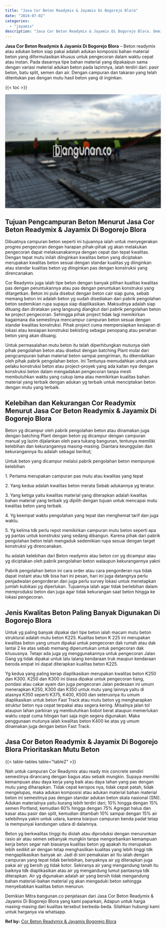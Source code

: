 ```yaml
---
title: "Jasa Cor Beton Readymix & Jayamix Di Bogorejo Blora"
date: "2024-07-02"
categories: 
  - "jayamix"
description: "Jasa Cor Beton Readymix & Jayamix Di Bogorejo Blora. Demikian Mitra bangunan.co penjelasan dari Jasa Cor Beton Readymix & Jayamix Di Bogorejo Blora yang kami..."
---
```


**Jasa Cor Beton Readymix & Jayamix Di Bogorejo Blora** – Beton readymix atau adukan beton siap pakai adalah adukan komposisi bahan material beton yang diformulasikan khusus untuk pengecoran dalam waktu cepat atau instan. Pada dasarnya tipe bahan material yang dipakaipun sama dengan variasi material adukan beton pada lazimnya, ialah terdiri dari: pasir beton, batu split, semen dan air. Dengan campuran dan takaran yang telah ditentukan pas dengan mutu hasil beton yang di inginkan.

{{< toc >}}

![Jasa Cor Beton Readymix & Jayamix Di Bogorejo Blora](/images/jasa-cor-readymix-38.png)

## Tujuan Pengcampuran Beton Menurut Jasa Cor Beton Readymix & Jayamix Di Bogorejo Blora

Dibuatnya campuran beton seperti ini tujuannya ialah untuk menyegerakan progres pengecoran dengan harapan pihak-pihak yg akan melakukan pengecoran dapat melaksanakannya dengan cepat dan tepat kwalitas. Dengan tepat mutu inilah diinginkan kwalitas beton yang diciptakan merupakan kwalitas beton sesuai dengan standar kualitas yg diinginkan atau standar kualitas beton yg diinginkan pas dengan konstruksi yang direncanakan.

Cor Readymix juga ialah tipe beton dengan banyak pilihan kualitas kwalitas pas dengan peruntukannya atau pas dengan peruntukan konstruksi yang ditargetkan. Beton ini pula disebut dengan beton cair siap guna, sebab memang beton ini adalah beton yg sudah disediakan dari pabrik pengolahan beton sedemikian rupa supaya siap diaplikasikan. Maksudnya adalah siap dituang dan diratakan yang langsung diangkut dari pabrik pengolahan beton ke project pengecoran. Sehingga pihak project tidak lagi memikirkan bagaimana dia semestinya mencampur campuran beton sesuai dengan standar kwalitas konstruksi. Pihak project cuma mempersiapkan kesiapan di lokasi atau kesiapan konstruksi bekisting sebagai penopang atau penahan beton yang akan dituang.

Untuk permasalahan mutu beton itu telah diperhitungkan mutunya oleh pihak pengolahan beton atau disebut dengan batching Plant mulai dari pengcampuran bahan material beton sampai pengiriman, itu dikendalikan oleh pihak pabrik pengolahan beton. Ini Tentunya memudahkan untuk para pelaku konstruksi beton atau project-proyek yang ada kaitan nya dengan konstruksi beton dalam mengadakan pengecoran tanpa mesti membutuhkan waktu yang cukup lama atau memikirkan kualitas bahan material yang terbaik dengan adukan yg terbaik untuk menciptakan beton dengan mutu yang terbaik.

## Kelebihan dan Kekurangan Cor Readymix Menurut Jasa Cor Beton Readymix & Jayamix Di Bogorejo Blora

Beton yg dicampur oleh pabrik pengolahan beton atau dinamakan juga dengan batching Plant dengan beton yg dicampur dengan campuran manual yg lazim dijalankan oleh para tukang bangunan, tentunya memiliki kelebihan dan kekurangannya masing-masing. Diantara keunggulan dan kekurangannya Itu adalah sebagai berikut;

Untuk beton yang dicampur melalui pabrik pengolahan beton mempunyai kelebihan

1\. Pertama merupakan campuran pas mutu atau kwalitas yang tepat

2\. Yang kedua adalah kwalitas beton merata Sebab adukannya yg teratur.

3\. Yang ketiga yaitu kwalitas material yang diterapkan adalah kwalitas bahan material yang terbaik yg dipilih dengan tujuan untuk mencapai mutu kwalitas beton yang terbaik.

4\. Yg keempat waktu pengolahan yang tepat dan menghemat tarif dan juga waktu.

5\. Yg kelima tdk perlu repot memikirkan campuran mutu beton seperti apa yg pantas untuk konstruksi yang sedang dibangun. Karena pihak dari pabrik pengolahan beton telah mengaduk sedemikian rupa sesuai dengan target konstruksi yg direncanakan.

Itu adalah kelebihan dari Beton readymix atau beton cor yg dicampur atau yg diciptakan oleh pabrik pengolahan beton walaupun kekurangannya yakni

Pabrik pengolahan beton ini cara order atau cara pengorderan nya tidak dapat instant atau tdk bisa hari ini pesan, hari ini juga datangnya perlu penjadwalan pengorderan dan juga perlu survey lokasi untuk menetapkan jumlah kubikasi yg diperlukan. Tujuannya ialah agar tidak berlebihan dalam memproduksi beton dan juga agar tidak kekurangan saat beton hingga ke lokasi pengecoran.

## Jenis Kwalitas Beton Paling Banyak Digunakan Di Bogorejo Blora

Untuk yg paling banyak dipakai dari tipe beton ialah macam mutu beton struktural adalah mutu beton K225. Kualitas beton K 225 ini merupakan kwalitas beton yang umum dipakai untuk pengecoran dak rumah atau dak lantai 2 ke atas sebab memang diperuntukan untuk pengecoran dak khususnya. Tetapi ada juga yg menggunakannya untuk pengecoran Jalan Gang yg tidak dipakai untuk lalu lalang kendaraan truk maupun kendaraan beroda empat ini dapat diterapkan kualitas beton K225.

Yg kedua yang paling kerap diaplikasikan merupakan kwalitas beton K250 dan K300. K250 dan K300 ini biasa dipakai untuk pengecoran tiang, pondasi atau cakar ayam dan juga pengecoran Jalan pedesaan ini umum menerapkan K250, K300 dan K350 untuk mutu yang lainnya yaitu di atasnya K350 seperti K375, K400, K500 dan seterusnya itu umum diaplikasikan untuk beton Fast Track atau mutu beton yg mengharapkan struktur beton nya cepat terpakai atau segera kering. Misalnya jalan tol ataupun lahan parkiran yg membutuhkan bobot berat ataupun memerlukan waktu cepat cuma hitngan hari saja ingin segera digunakan. Maka penggunaan mutunya ialah kwalitas beton K400 ke atas yg umum dinamakan juga dengan beton Fast Track.

## Jasa Cor Beton Readymix & Jayamix Di Bogorejo Blora Prioritaskan Mutu Beton

{{< table-tables table="table2" >}}

Nah untuk campuran Cor Readymix atau ready mix concrete sendiri semestinya dirancang dengan bagus atau sebaik mungkin. Supaya memiliki kemampuan atau daya kerja yang baik atau daya tahan yang pas dengan mutu yang diharapkan. Tidak cepat keropos nya, tidak cepat patah, tidak mengelupas, maka adukan komposisi atau adukan material bahan material beton ini semestinya pas dengan standar adukan beton skala nasional (SNI). Adukan materialnya yaitu kurang lebih terdiri dari; 10% hingga dengan 15% semen Portland, kemudian 60% hingga dengan 75% Agregat halus dan kasar atau pasir dan split, kemudian ditambah 10% sampai dengan 15% air selebihnya yakni untuk udara, karena biarpun campuran benda padat tetap Ia mempunyai kandungan udara di dalamnya.

Beton yg berkwalitas tinggi itu diolah atau diproduksi dengan menurunkan rasio air atau semen sebanyak mungkin tanpa mengorbankan kemampuan kerja beton segar nah biasanya kualitas beton yg apakah itu merupakan lebih sedikit air dengan tetap menghasilkan kualitas yang lebih tinggi tdk mengaplikasikan banyak air. Jadi di sini pemakaian air Itu ialah dengan campuran yang tepat tidak berlebihan, banyaknya air yg diterapkan juga pakai air yg bersih yg tidak kotor. Sekiranya air yang mengandung tanah itu baiknya tdk diaplikasikan atau air yg mengandung lumut pantasnya tdk diterapkan. Air yg digunakan adalah air yang bersih tidak mengandung bahan material-bahan material yg akan mengaduki beton sehingga menyebabkan kualitas beton menurun.

Demikian Mitra bangunan.co penjelasan dari Jasa Cor Beton Readymix & Jayamix Di Bogorejo Blora yang kami paparkan, Adapun untuk harga masing-masing dari kualitas tersebut berbeda-beda. Silahkan hubungi kami untuk harganya via whatsapp.

**Ref by:** [Cor Beton Readymix & Jayamix Bogorejo Blora](https://id.wikipedia.org/wiki/Cor)
